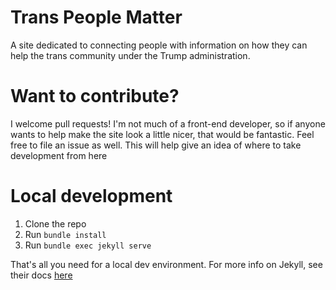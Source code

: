 # Trans People Matter
A site dedicated to connecting people with information on how they can help the trans community under the Trump administration.

# Want to contribute?
I welcome pull requests! I'm not much of a front-end developer, so if anyone wants to help make the site look a little nicer, that would be fantastic. Feel free to file an issue as well. This will help give an idea
of where to take development from here

# Local development
1) Clone the repo
2) Run `bundle install`
3) Run `bundle exec jekyll serve`

That's all you need for a local dev environment. For more info on Jekyll, see their docs [here](https://jekyllrb.com/docs/)
